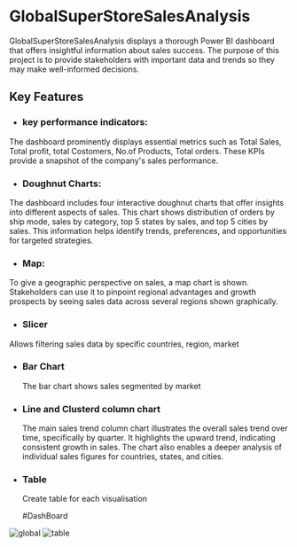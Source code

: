 # GlobalSuperStoreSalesAnalysis
GlobalSuperStoreSalesAnalysis displays a thorough Power BI dashboard that offers insightful information about sales success. The purpose of this project is to provide stakeholders with important data and trends so they may make well-informed decisions.

## Key Features

+ ### key performance indicators:
The dashboard prominently displays essential metrics such as Total Sales, Total profit, total Costomers, No.of Products, Total orders. These KPIs provide a snapshot of the company's sales performance.

+ ### Doughnut Charts:
The dashboard includes four interactive doughnut charts that offer insights into different aspects of sales. This chart shows distribution of orders by ship mode, sales by category, top 5 states by sales, and top 5 cities by sales. This information helps identify trends, preferences, and opportunities for targeted strategies.

+ ### Map:
To give a geographic perspective on sales, a map chart is shown. Stakeholders can use it to pinpoint regional advantages and growth prospects by seeing sales data across several regions shown graphically.

+  ### Slicer
  Allows filtering sales data by specific countries, region, market
+ ### Bar Chart
  The bar chart shows sales segmented by market
+ ### Line and Clusterd column chart
  The main sales trend column chart illustrates the overall sales trend over time, specifically by quarter. It highlights the upward trend, indicating consistent growth in sales. The chart also enables a deeper 
  analysis of individual sales figures for countries, states, and cities.
+ ### Table
  Create table for each visualisation

  #DashBoard

  
![global](https://github.com/user-attachments/assets/34ae41e4-afe8-4a9f-8a4d-cfd750196998)
![table](https://github.com/user-attachments/assets/e44df6ab-cc40-4da7-96f0-300b73573d0d)

